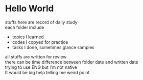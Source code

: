 # Hello World
stuffs here are record of daily study  
each folder include  
   - topics I learned
   - codes I copyed for practice
   - tasks I done, sometimes glance samples  

all stuffs are written for review   
there can be time difference between folder date and written date   
trying to use ENG but I'm not native   
It would be big help telling me weird point